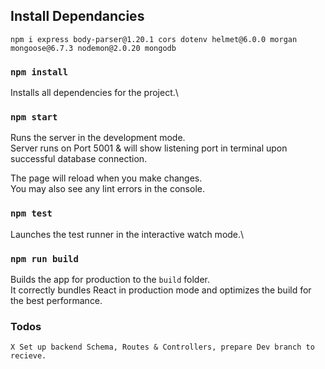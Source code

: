 
## Install Dependancies

    npm i express body-parser@1.20.1 cors dotenv helmet@6.0.0 morgan mongoose@6.7.3 nodemon@2.0.20 mongodb


### `npm install`

Installs all dependencies for the project.\

### `npm start`

Runs the server in the development mode.\
Server runs on Port 5001 & will show listening port in terminal upon successful database connection.

The page will reload when you make changes.\
You may also see any lint errors in the console.

### `npm test`

Launches the test runner in the interactive watch mode.\

### `npm run build`

Builds the app for production to the `build` folder.\
It correctly bundles React in production mode and optimizes the build for the best performance.


### Todos

    X Set up backend Schema, Routes & Controllers, prepare Dev branch to recieve.